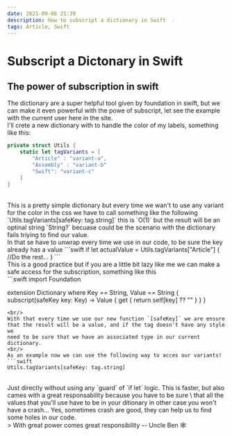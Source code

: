 ```yaml
---
date: 2021-09-06 21:39
description: How to subscript a dictionary in Swift  ☄️
tags: Article, Swift
---
```


# Subscript a Dictonary in Swift

## The power of subscription in swift

The dictionary are a super helpful tool given by foundation in swift, but we can make it even powerful with the powe of subscript, 
let see the example with the current user here in the site.
<br/>
I'll crete a new dictionary with to handle the color of my labels, something like this:
```swift
private struct Utils {
    static let tagVariants = [
        "Article" : "variant-a",
        "Assembly" : "variant-b"
        "Swift": "variant-c"
    ]
}
```
<br/>
This is a pretty simple dictionary but every time we wan't to use any variant for the color in the css we have to call something like the 
following `Utils.tagVariants[safeKey: tag.string]` this is `O(1)` but the result will be an optinal string `String?` becuase could be the scenario 
with the dictionary fails triying to find our value. 
<br/>
In that se have to unwrap every time we use in our code, to be sure the key already has a value
```swift
if let actualValue = Utils.tagVariants["Article"] {
//Do the rest...
}
```
<br/>
This is a good practice but if you are a little bit lazy like me we can make a safe access for the subscription, something like this
<br/> 
```swift
import Foundation

extension Dictionary where Key == String, Value == String {
    subscript(safeKey key: Key) -> Value {
        get {
            return self[key] ?? ""
        }
    }
}
``` 
<br/>
With that every time we use our new function `[safeKey]` we are ensure that the result will be a value, and if the tag doesn't have any style we 
need to be sure that we have an associated type in our current dictionary. 
<br/>
As an example now we can use the following way to acces our variants!
```swift
Utils.tagVariants[safeKey: tag.string]
```
<br/>
Just directly without using any `guard` of `if let` logic. This is faster, but also cames with a great responsability because you have to be sure \
that all the values that you'll use have to be in your ditionary in other case you won't have a crash... Yes, sometimes crash are good, they can 
help us to find some holes in our code. 
<br/>
> With great power comes great responsibility -- Uncle Ben 🕸


